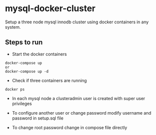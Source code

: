 # mysql-docker-cluster

Setup a three node mysql innodb cluster using docker containers in any system.

## Steps to run

- Start the docker containers
```
docker-compose up
or
docker-compose up -d
```

- Check if three containers are running
```
docker ps
```

- In each mysql node a clusteradmin user is created with super user privileges

- To configure another user or change password modify username and password in setup.sql file

- To change root password change in compose file directly
